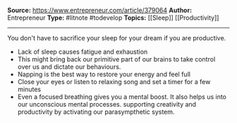 **Source:**  https://www.entrepreneur.com/article/379064
**Author:** Entrepreneur
**Type:** #litnote #todevelop 
**Topics:** [[Sleep]] [[Productivity]]

----
You don't have to sacrifice your sleep for your dream if you are productive.
- Lack of sleep causes fatigue and exhaustion
- This might bring back our primitive part of our brains to take control over us and dictate our behaviours.
- Napping is the best way to restore your energy and feel full
- Close your eyes or listen to relaxing song and set a timer for a few minutes
- Even a focused breathing gives you a mental boost. It also helps us into our unconscious mental processes. supporting creativity and productivity by activating our parasympthetic system.

